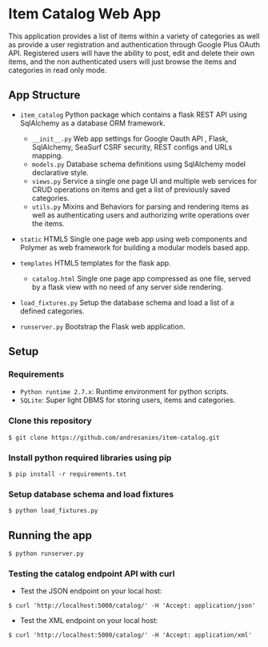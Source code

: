# Item Catalog Web App

This application provides a list of items within a variety of categories as well as provide 
a user registration and authentication through Google Plus OAuth API. Registered users will have the ability to post, 
edit and delete their own items, and the non authenticated users will just browse the items and categories
in read only mode.

## App Structure

- `item_catalog` Python package which contains a flask REST API using SqlAlchemy as a database ORM framework.
  - `__init__.py` Web app settings for Google Oauth API , Flask, SqlAlchemy, SeaSurf CSRF security, 
       REST configs and URLs mapping.
  - `models.py` Database schema definitions using SqlAlchemy model declarative style.
  - `views.py` Service a single one page UI and multiple web services for CRUD operations 
       on items and get a list of previously saved categories.
  - `utils.py` Mixins and Behaviors for parsing and rendering items as well as authenticating users and authorizing 
       write operations over the items.
       
- `static` HTML5 Single one page web app using web components and Polymer as web framework for building a modular 
     models based app.
     
- `templates` HTML5 templates for the flask app.
  - `catalog.html` Single one page app compressed as one file, served by a flask view 
       with no need of any server side rendering.  
       
- `load_fixtures.py` Setup the database schema and load a list of a defined categories.
- `runserver.py` Bootstrap the Flask web application.

## Setup

### Requirements

- `Python runtime 2.7.x`: Runtime environment for python scripts. 
- `SQLite`: Super light DBMS for storing users, items and categories.

### Clone this repository
```
$ git clone https://github.com/andresanies/item-catalog.git
```

### Install python required libraries using pip
```
$ pip install -r requirements.txt
```

### Setup database schema and load fixtures
```
$ python load_fixtures.py
```

## Running the app
```
$ python runserver.py
```

### Testing the catalog endpoint API with curl

- Test the JSON endpoint on your local host:
```
$ curl 'http://localhost:5000/catalog/' -H 'Accept: application/json'
```
- Test the XML endpoint on your local host:
```
$ curl 'http://localhost:5000/catalog/' -H 'Accept: application/xml'
```

